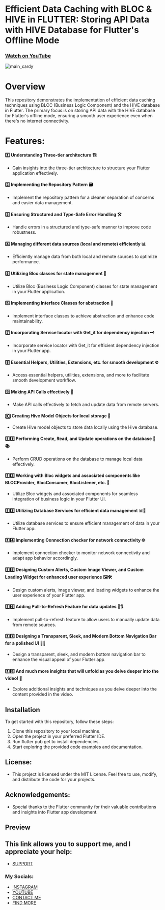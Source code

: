 # Efficient Data Caching with BLOC & HIVE in FLUTTER: Storing API Data with HIVE Database for Flutter's Offline Mode
### [Watch on YouTube](https://youtu.be/GHWPfxpkBoM)
![main_cardy](https://github.com/AmirBayat0/Flutter-caching-data-Bloc-And-Hive/assets/91388754/8bb8045f-3933-4a01-b134-64ea1232b332)

# Overview
This repository demonstrates the implementation of efficient data caching techniques using BLOC (Business Logic Component) and the HIVE database in Flutter. The primary focus is on storing API data with the HIVE database for Flutter's offline mode, ensuring a smooth user experience even when there's no internet connectivity.

# Features:
#### 1️⃣ Understanding Three-tier architecture 🏗️
- Gain insights into the three-tier architecture to structure your Flutter application effectively.
#### 2️⃣ Implementing the Repository Pattern 🗃️
- Implement the repository pattern for a cleaner separation of concerns and easier data management.
#### 3️⃣ Ensuring Structured and Type-Safe Error Handling 🛠️
- Handle errors in a structured and type-safe manner to improve code robustness.
#### 4️⃣ Managing different data sources (local and remote) efficiently 📊
- Efficiently manage data from both local and remote sources to optimize performance.
#### 5️⃣ Utilizing Bloc classes for state management 🧱
- Utilize Bloc (Business Logic Component) classes for state management in your Flutter application.
#### 6️⃣ Implementing Interface Classes for abstraction 🔄
- Implement interface classes to achieve abstraction and enhance code maintainability.
#### 7️⃣ Incorporating Service locator with Get_it for dependency injection 🗝️
- Incorporate service locator with Get_it for efficient dependency injection in your Flutter app.
#### 8️⃣ Essential Helpers, Utilities, Extensions, etc. for smooth development ⚙️
- Access essential helpers, utilities, extensions, and more to facilitate smooth development workflow.
#### 9️⃣ Making API Calls effectively 📡
- Make API calls effectively to fetch and update data from remote servers.
#### 🔟 Creating Hive Model Objects for local storage 🐝
- Create Hive model objects to store data locally using the Hive database.
#### 1️⃣1️⃣ Performing Create, Read, and Update operations on the database 🔄📚
- Perform CRUD operations on the database to manage local data effectively.
#### 1️⃣2️⃣ Working with Bloc widgets and associated components like BLOCProvider, BlocConsumer, BlocListener, etc. 🧩
- Utilize Bloc widgets and associated components for seamless integration of business logic in your Flutter UI.
#### 1️⃣3️⃣ Utilizing Database Services for efficient data management 📊💼
- Utilize database services to ensure efficient management of data in your Flutter app.
#### 1️⃣4️⃣ Implementing Connection checker for network connectivity 🌐
- Implement connection checker to monitor network connectivity and adapt app behavior accordingly.
#### 1️⃣5️⃣ Designing Custom Alerts, Custom Image Viewer, and Custom Loading Widget for enhanced user experience 🖼️🛠️
- Design custom alerts, image viewer, and loading widgets to enhance the user experience of your Flutter app.
#### 1️⃣6️⃣ Adding Pull-to-Refresh Feature for data updates 🔄🔃
- Implement pull-to-refresh feature to allow users to manually update data from remote sources.
#### 1️⃣7️⃣ Designing a Transparent, Sleek, and Modern Bottom Navigation Bar for a polished UI 🎨📱
- Design a transparent, sleek, and modern bottom navigation bar to enhance the visual appeal of your Flutter app.
#### 1️⃣8️⃣ And much more insights that will unfold as you delve deeper into the video! 🚀
- Explore additional insights and techniques as you delve deeper into the content provided in the video.

## Installation
To get started with this repository, follow these steps:

1. Clone this repository to your local machine.
2. Open the project in your preferred Flutter IDE.
3. Run flutter pub get to install dependencies.
4. Start exploring the provided code examples and documentation.

## License:
* This project is licensed under the MIT License. Feel free to use, modify, and distribute the code for your projects.

## Acknowledgements:
- Special thanks to the Flutter community for their valuable contributions and insights into Flutter app development.


## Preview
 

## This link allows you to support me, and I appreciate your help:
* [SUPPORT](https://www.buymeacoffee.com/AmirBayat)

### My Socials:
* [INSTAGRAM](https://www.instagram.com/codewithflexz)
* [YOUTUBE]( https://www.youtube.com/c/ProgrammingWithFlexZ)
* [CONTACT ME](https://amirbayat.dev@gmail.com)
* [FIND MORE](https://zaap.bio/CodeWithFlexz)



 
